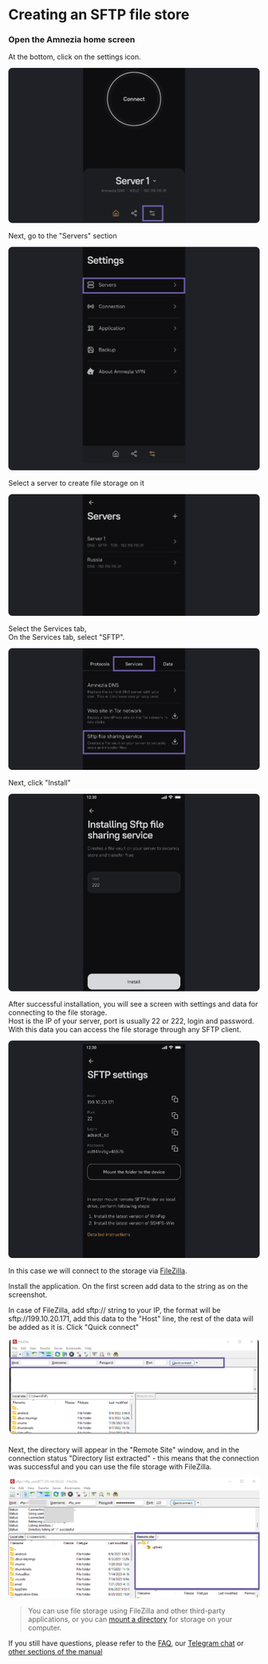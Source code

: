 # Creating an SFTP file store


### Open the Amnezia home screen

At the bottom, click on the settings icon.

![](https://raw.githubusercontent.com/amnezia-vpn/amnezia.org-content/master/docs/en/instructions/24_stfp/img/stfp_en_1.png)

Next, go to the "Servers" section

![](https://raw.githubusercontent.com/amnezia-vpn/amnezia.org-content/master/docs/en/instructions/24_stfp/img/stfp_en_2.png)

Select a server to create file storage on it

![](https://raw.githubusercontent.com/amnezia-vpn/amnezia.org-content/master/docs/en/instructions/24_stfp/img/stfp_en_3.png)


Select the Services tab, \
On the Services tab, select "SFTP".

![](https://raw.githubusercontent.com/amnezia-vpn/amnezia.org-content/master/docs/en/instructions/24_stfp/img/stfp_en_4.png)


Next, click "Install"

![](https://raw.githubusercontent.com/amnezia-vpn/amnezia.org-content/master/docs/en/instructions/24_stfp/img/stfp_en_5.png)

After successful installation, you will see a screen with settings and data for connecting to the file storage. \
Host is the IP of your server, port is usually 22 or 222, login and password. \
With this data you can access the file storage through any SFTP client.

![](https://raw.githubusercontent.com/amnezia-vpn/amnezia.org-content/master/docs/en/instructions/24_stfp/img/stfp_en_6.png)

In this case we will connect to the storage via [FileZilla]. 

Install the application. On the first screen add data to the string as on the screenshot. 

In case of FileZilla, add sftp:// string to your IP, the format will be sftp://199.10.20.171, add this data to the 
"Host" line, the rest of the data will be added as it is. Click "Quick connect"
  
![](https://raw.githubusercontent.com/amnezia-vpn/amnezia.org-content/master/docs/en/instructions/24_stfp/img/stfp_en_7.png)

Next, the directory will appear in the "Remote Site" window, and in the connection status "Directory list 
extracted" - this means that the connection was successful and you can use the file storage with FileZilla. 

![](https://raw.githubusercontent.com/amnezia-vpn/amnezia.org-content/master/docs/en/instructions/24_stfp/img/stfp_en_8.png)

> You can use file storage using FileZilla and other third-party applications, or you can [mount a directory] for storage on your computer. 

 If you still have questions, please refer to the [FAQ], our [Telegram chat] or [other sections of the manual]



[amnezia-site-ext-link]: https://amnezia-web-nx1r.vercel.app
[about-int-link]: /about
[mount a directory]: ../instructions/24_stfp
[FileZilla]: https://filezilla-project.org/
[FAQ]: ../faq
[Telegram chat]: https://t.me/amnezia_vpn_en
[other sections of the manual]: ../instructions
